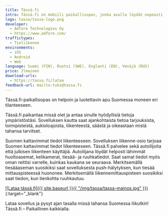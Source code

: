 ```yaml
---
title: Tässä.fi
intro: Tässä.fi on mobiili paikallisopas, jonka avulla löydät nopeasti kauppoja, palveluita, tapahtumia, nähtävyyksiä ja muita kiinnostavia kohteita läheltäsi.
logo: tassa/tassa-logo.png
developer:
  - Adfore Technologies Oy
  - https://www.adfore.com/
traffictypes: 
  - Tieliikenne
environments:
  - iOS
  - Android
  - Web
language: Suomi (FIN), Ruotsi (SWE), Englanti (EN), Venäjä (RUS)
price: Ilmainen
download-urls: 
  - https://tassa.fi/lataa
feedback-url: mailto:tuki@tassa.fi
---
```


Tässä.fi-paikallisopas on helpoin ja luotettavin apu Suomessa moneen eri tilanteeseen.

Tässä.fi paikantaa missä olet ja antaa sinulle hyödyllisiä tietoja ympäristöstäsi. Sovelluksen kautta saat ajankohtaista tietoa tarjouksista, toimipisteistä, aukioloajoista, liikenteestä, säästä ja oikeastaan mistä tahansa tarvitset.

Suomen kattavimmat tiedot liikenteeseen. Sovelluksen liikenne-osio tarjoaa Suomen kattavimmat tiedot liikenteeseen. Tässä.fi palvelee sekä autoilijoita että julkisen liikenteen käyttäjiä. Autoilijana löydät helposti lähimmät huoltoasemat, kelikamerat, tiesää- ja ruuhkatiedot. Saat samat tiedot myös oman reittisi varrelle, kuinkas kaukana se seuraava. Merkitsemällä tiesääaseman suosikiksi saat sovelluksesta push-hälytyksen, kun tiesää mittauspisteessä huononee. Merkitsemällä liikennemittauspisteen suosikiksi saat tiedon, kun tienkohta ruuhkautuu.

[![Lataa tässä.fi]({{ site.baseurl }}{{ "/img/tassa/tassa-mainos.jpg" }})](https://tassa.fi/lataa){:target="_blank"}

Lataa sovellus ja pysyt ajan tasalla missä tahansa Suomessa liikutkin! Tässä.fi – Paikallinen kaikkialla.
